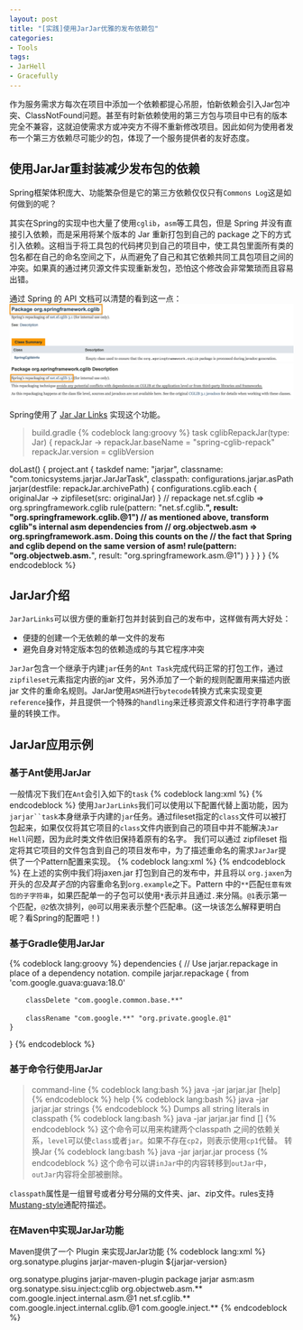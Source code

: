 ```yaml
---
layout: post
title: "[实践]使用JarJar优雅的发布依赖包"
categories:
- Tools
tags:
- JarHell
- Gracefully
---
```

作为服务需求方每次在项目中添加一个依赖都提心吊胆，怕新依赖会引入Jar包冲突、ClassNotFound问题。甚至有时新依赖使用的第三方包与项目中已有的版本完全不兼容，这就迫使需求方或冲突方不得不重新修改项目。因此如何为使用者发布一个第三方依赖尽可能少的包，体现了一个服务提供者的友好态度。



使用JarJar重封装减少发布包的依赖
--------------------
Spring框架体积庞大、功能繁杂但是它的第三方依赖仅仅只有`Commons Log`这是如何做到的呢？

其实在Spring的实现中也大量了使用`cglib`，`asm`等工具包，但是 Spring 并没有直接引入依赖，而是采用将某个版本的 Jar 重新打包到自己的 package 之下的方式引入依赖。这相当于将工具包的代码拷贝到自己的项目中，使工具包里面所有类的包名都在自己的命名空间之下，从而避免了自己和其它依赖共同工具包项目之间的冲突。如果真的通过拷贝源文件实现重新发包，恐怕这个修改会非常繁琐而且容易出错。

通过 Spring 的 API 文档可以清楚的看到这一点：
![](/images/2015-1-08-Export-Jar-Gracefully-1.png)

Spring使用了 [Jar Jar Links](https://github.com/shevek/jarjar) 实现这个功能。

> build.gradle
{% codeblock lang:groovy %}
task cglibRepackJar(type: Jar) { repackJar ->
  repackJar.baseName = "spring-cglib-repack"
  repackJar.version = cglibVersion

  doLast() {
    project.ant {
      taskdef name: "jarjar", classname: "com.tonicsystems.jarjar.JarJarTask",
        classpath: configurations.jarjar.asPath
      jarjar(destfile: repackJar.archivePath) {
        configurations.cglib.each { originalJar ->
          zipfileset(src: originalJar)
        }
        // repackage net.sf.cglib => org.springframework.cglib
        rule(pattern: "net.sf.cglib.**", result: "org.springframework.cglib.@1")
        // as mentioned above, transform cglib"s internal asm dependencies from
        // org.objectweb.asm => org.springframework.asm. Doing this counts on the
        // the fact that Spring and cglib depend on the same version of asm!
        rule(pattern: "org.objectweb.asm.**", result: "org.springframework.asm.@1")
      }
    }
  }
}
{% endcodeblock %}

JarJar介绍
--------------------
`JarJarLinks`可以很方便的重新打包并封装到自己的发布中，这样做有两大好处：

* 便捷的创建一个无依赖的单一文件的发布
* 避免自身对特定版本包的依赖造成的与其它程序冲突

`JarJar`包含一个继承于内建`jar`任务的`Ant Task`完成代码正常的打包工作，通过`zipfileset`元素指定内嵌的jar 文件，另外添加了一个新的规则配置用来描述内嵌 jar 文件的重命名规则。JarJar使用`ASM`进行`bytecode`转换方式来实现变更`reference`操作，并且提供一个特殊的`handling`来迁移资源文件和进行字符串字面量的转换工作。

JarJar应用示例
--------------------

### 基于Ant使用JarJar

一般情况下我们在`Ant`会引入如下的`task`
{% codeblock lang:xml %}
<target name="jar" depends="compile">
    <jar jarfile="dist/example.jar">
        <fileset dir="build/main"/>
    </jar>
</target>
{% endcodeblock %}
使用`JarJarLinks`我们可以使用以下配置代替上面功能，因为`jarjar``task`本身继承于内建的`jar`任务。通过fileset指定的`class`文件可以被打包起来，如果仅仅将其它项目的`class`文件内嵌到自己的项目中并不能解决`Jar Hell`问题，因为此时类文件依旧保持着原有的名字。
我们可以通过 zipfileset 指定将其它项目的文件包含到自己的项目发布中，为了描述重命名的需求`JarJar`提供了一个Pattern配置来实现。
{% codeblock lang:xml %}
<target name="jar" depends="compile">
    <taskdef name="jarjar" classname="com.tonicsystems.jarjar.JarJarTask"
        classpath="lib/jarjar.jar"/>
    <jarjar jarfile="dist/example.jar">
        <fileset dir="build/main"/>
        <!-- 包含一个第三方 jar 到项目中 -->
        <zipfileset src="lib/jaxen.jar"/>
        <!-- JarJar 提供了一个Pattern配置用来描述重命名-->
        <rule pattern="org.jaxen.**" result="org.example.@1"/>
    </jarjar>
</target>
{% endcodeblock %}
在上述的实例中我们将jaxen.jar 打包到自己的发布中，并且将以 `org.jaxen`为开头的*包及其子包*的内容重命名到`org.example`之下。Pattern 中的`**`匹配`任意有效包的子字符串`，如果匹配单一的子包可以使用`*`表示并且通过`.`来分隔。`@1`表示第一个匹配，`@2`依次排列，`@0`可以用来表示整个匹配串。(这一块该怎么解释更明白呢？看Spring的配置吧！)

### 基于Gradle使用JarJar 
{% codeblock lang:groovy %}
dependencies {
    // Use jarjar.repackage in place of a dependency notation.
    compile jarjar.repackage {
        from 'com.google.guava:guava:18.0'

        classDelete "com.google.common.base.**"

        classRename "com.google.**" "org.private.google.@1"
    }
}
{% endcodeblock %}

### 基于命令行使用JarJar
>command-line
{% codeblock lang:bash %}
java -jar jarjar.jar [help]
{% endcodeblock %}
>help
{% codeblock lang:bash %}
java -jar jarjar.jar strings <cp>
{% endcodeblock %}
>Dumps all string literals in classpath
{% codeblock lang:bash %}
java -jar jarjar.jar find <level> <cp1> [<cp2>]
{% endcodeblock %}
这个命令可以用来构建两个classpath 之间的依赖关系，`level`可以使`class`或者`jar`。如果不存在`cp2`，则表示使用`cp1`代替。
>转换Jar
{% codeblock lang:bash %}
java -jar jarjar.jar process <rulesFile> <inJar> <outJar>
{% endcodeblock %}
这个命令可以讲`inJar`中的内容转移到`outJar`中，`outJar`内容将全部被删除。

`classpath`属性是一组冒号或者分号分隔的文件夹、jar、zip文件。rules支持[Mustang-style](http://bugs.java.com/bugdatabase/view_bug.do?bug_id=6268383)通配符描述。

### 在Maven中实现JarJar功能
Maven提供了一个 Plugin 来实现JarJar功能
{% codeblock lang:xml %}
<dependency>
  <groupId>org.sonatype.plugins</groupId>
  <artifactId>jarjar-maven-plugin</artifactId>
  <version>${jarjar-version}</version>
</dependency>
<!-- ...... -->
<plugin>
<groupId>org.sonatype.plugins</groupId>
<artifactId>jarjar-maven-plugin</artifactId>
<executions>
  <execution>
    <phase>package</phase>
    <goals>
      <goal>jarjar</goal>
    </goals>
    <configuration>
      <includes>
        <include>asm:asm</include>
        <include>org.sonatype.sisu.inject:cglib</include>
      </includes>
      <rules>
        <rule>
          <pattern>org.objectweb.asm.**</pattern>
          <result>com.google.inject.internal.asm.@1</result>
        </rule>
        <rule>
          <pattern>net.sf.cglib.**</pattern>
          <result>com.google.inject.internal.cglib.@1</result>
        </rule>
        <keep>
          <pattern>com.google.inject.**</pattern>
        </keep>
      </rules>
    </configuration>
  </execution>
</executions>
</plugin>
{% endcodeblock %}


